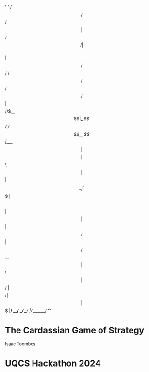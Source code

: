 '''
 /$$   /$$             /$$                       
| $$  /$$/            | $$                       
| $$ /$$/   /$$$$$$  /$$$$$$    /$$$$$$  /$$$$$$ 
| $$$$$/   /$$__  $$|_  $$_/   /$$__  $$|____  $$
| $$  $$  | $$  \ $$  | $$    | $$  \__/ /$$$$$$$
| $$\  $$ | $$  | $$  | $$ /$$| $$      /$$__  $$
| $$ \  $$|  $$$$$$/  |  $$$$/| $$     |  $$$$$$$
|__/  \__/ \______/    \___/  |__/      \_______/
'''

# The Cardassian Game of Strategy

Isaac Toombes
# UQCS Hackathon 2024
